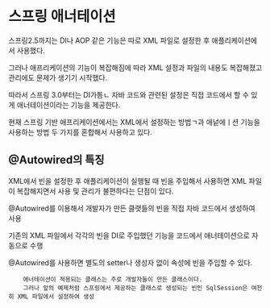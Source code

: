 # 스프링 애너테이션

스프링2.5까지는 DI나 AOP 같은 기능은 따로 XML 파일로 설정한 후 애플리케이션에서 사용했다.

그러나 애프리케이션의 기능이 복잡해짐에 따라 XML 설정과 파일의 내용도 복잡해졌고 관리에도 문제가 생기기 시작했다.

따라서 스프링 3.0부터는 DI가틍ㄴ 자바 코드와 관련된 설정은 직접 코드에서 할 수 있게 애너테이션이라는 기능을 제공한다.

현재 스프링 기반 애프리케이션에서는 XML에서 설정하는 방법ㄱ과 애넡에ㅣ션 기능을 사용하는 방법 두 가지를 혼합해서 사용하고 있다.

## @Autowired의 특징
XML에서 빈을 설정한 후 애플리케이션이 실행될 때 빈을 주입해서 사용하면 XML 파일이 복잡해지면서 사용 및 관리가 불편하다는 단점이 있다.

@Autowired를 이용해서 개발자가 만든 클랫들의 빈을 직접 자바 코드에서 생성하여 사용

기존의 XML 파일에서 각각의 빈을 DI로 주입했던 기능을 코드에서 애너테이션으로 자동으로 수행

@Autowired를 사용하면 별도의 setter나 생성자 없이 속성에 빈을 주입할 수 있다.
			
		애너테이션이 적용되는 클래스는 주로 개발자들이 만든 클래스이다.
		그러나 앞의 예제처럼 스프링에서 제공하는 클래스로 생성되는 빈인 SqlSession은 여전히 XML 파일에서 설정하여 생성
